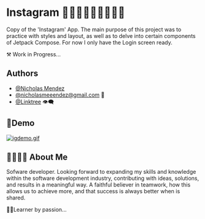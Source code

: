 
# Instagram 🦸🏽‍♂️🦹🏽‍♀️🦹🏻‍♂️

Copy of the 'Instagram' App. The main purpose of this project was to practice with styles and layout, as well as to delve into certain components of Jetpack Compose. For now I only have the Login screen ready.

⚒️ Work in Progress...

## Authors

- [@Nicholas Mendez](https://github.com/NicholasMendez11)
- [@nicholasmeeendez@gmail.com](https://www.linkedin.com/in/nicholasgmendez/) 📧
- [@Linktree](https://linktr.ee/nicholasmendez11) 👁️‍🗨️


## 📱Demo
[![igdemo.gif](https://i.postimg.cc/L84nXN69/igdemo.gif)](https://postimg.cc/TpSRNjDF)
## 👨🏽‍💻🚀 About Me
Sofware developer. Looking forward to expanding my
skills and knowledge within the software development
industry, contributing with ideas, solutions, and results
in a meaningful way. A faithful believer in teamwork,
how this allows us to achieve more, and that success is
always better when is shared.

👨‍🎓Learner by passion...



